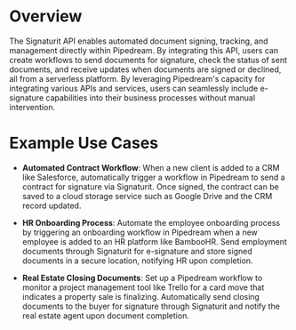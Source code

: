# Overview

The Signaturit API enables automated document signing, tracking, and management directly within Pipedream. By integrating this API, users can create workflows to send documents for signature, check the status of sent documents, and receive updates when documents are signed or declined, all from a serverless platform. By leveraging Pipedream's capacity for integrating various APIs and services, users can seamlessly include e-signature capabilities into their business processes without manual intervention.

# Example Use Cases

- **Automated Contract Workflow**: When a new client is added to a CRM like Salesforce, automatically trigger a workflow in Pipedream to send a contract for signature via Signaturit. Once signed, the contract can be saved to a cloud storage service such as Google Drive and the CRM record updated.

- **HR Onboarding Process**: Automate the employee onboarding process by triggering an onboarding workflow in Pipedream when a new employee is added to an HR platform like BambooHR. Send employment documents through Signaturit for e-signature and store signed documents in a secure location, notifying HR upon completion.

- **Real Estate Closing Documents**: Set up a Pipedream workflow to monitor a project management tool like Trello for a card move that indicates a property sale is finalizing. Automatically send closing documents to the buyer for signature through Signaturit and notify the real estate agent upon document completion.
